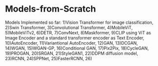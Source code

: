 # Models-from-Scratch

Models Implemented so far:
1)Vision Transformer for image classification,
2)Swin Transformer,
3)Convolutional Transformer,
4)MobileViT,
5)MobileViTv2,
6)DETR,
7)ConvNext,
8)Maskformer,
9)CLIP using ViT as Image Encoder and a standard transformer encoder as Text Encoder,
10)AutoEncoder,
11)Variantional AutoEncoder,
12)GAN,
13)DCGAN,
14)WGAN,
15)WGAN-GP,
16)Conditional GAN,
17)Pix2Pix,
18)CycleGAN,
19)PROGAN,
20)SRGAN,
21)StyleGAN1,
22)DDPM diffusion model,
23)RCNN,
24)SPPNet,
25)FasterRCNN,
26)
